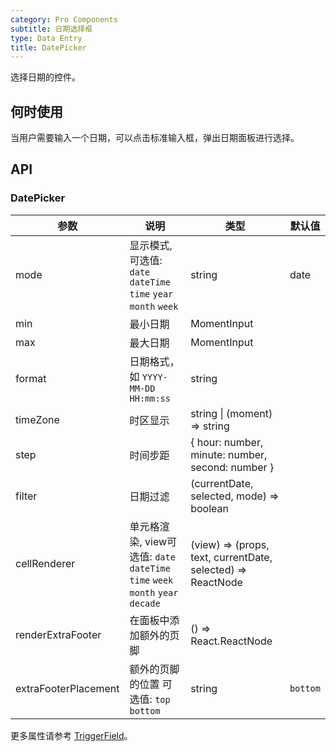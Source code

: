 ```yaml
---
category: Pro Components
subtitle: 日期选择框
type: Data Entry
title: DatePicker
---
```


选择日期的控件。

## 何时使用

当用户需要输入一个日期，可以点击标准输入框，弹出日期面板进行选择。

## API

### DatePicker

| 参数      | 说明                                     | 类型        |默认值 |
|-----------|------------------------------------------|------------|--------|
| mode | 显示模式,可选值: `date` `dateTime` `time` `year` `month` `week` | string | date  |
| min | 最小日期 | MomentInput |   |
| max | 最大日期 | MomentInput |   |
| format | 日期格式，如 `YYYY-MM-DD HH:mm:ss` | string |   |
| timeZone | 时区显示 | string \| (moment) => string |   |
| step | 时间步距 | { hour: number, minute: number, second: number } |  |
| filter | 日期过滤 | (currentDate, selected, mode) => boolean |   |
| cellRenderer | 单元格渲染, view可选值: `date` `dateTime` `time` `week` `month` `year` `decade` | (view) => (props, text, currentDate, selected) => ReactNode |   |
| renderExtraFooter | 在面板中添加额外的页脚 | () => React.ReactNode |   |
| extraFooterPlacement | 额外的页脚的位置 可选值: `top` `bottom` | string | `bottom`  |


更多属性请参考 [TriggerField](/components-pro/trigger-field/#TriggerField)。

<style>
.code-box-demo .c7n-pro-calendar-picker-wrapper {
  margin-bottom: .1rem;
}
</style>
